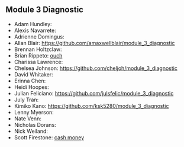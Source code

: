 ## Module 3 Diagnostic

* Adam Hundley:
* Alexis Navarrete:
* Adrienne Domingus:
* Allan Blair: https://github.com/amaxwellblair/module_3_diagnostic
* Brennan Holtzclaw:
* Brian Rippeto: [ouch](git@github.com:brianrip/module_3_assessment.git)
* Charissa Lawrence:
* Chelsea Johnson: https://github.com/cheljoh/module_3_diagnostic
* David Whitaker:
* Erinna Chen:
* Heidi Hoopes:
* Julian Feliciano: https://github.com/julsfelic/module_3_diagnostic
* July Tran:
* Kimiko Kano: https://github.com/ksk5280/module_3_diagnostic
* Lenny Myerson:
* Nate Venn:
* Nicholas Dorans:
* Nick Weiland:
* Scott Firestone: [cash money](https://github.com/scottfirestone/module_3_assessment.git)
